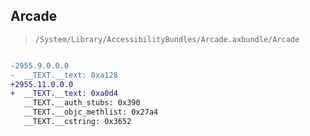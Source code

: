 ## Arcade

> `/System/Library/AccessibilityBundles/Arcade.axbundle/Arcade`

```diff

-2955.9.0.0.0
-  __TEXT.__text: 0xa128
+2955.11.0.0.0
+  __TEXT.__text: 0xa0d4
   __TEXT.__auth_stubs: 0x390
   __TEXT.__objc_methlist: 0x27a4
   __TEXT.__cstring: 0x3652

```
